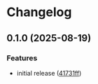 # Changelog

## 0.1.0 (2025-08-19)


### Features

* initial release ([41731ff](https://github.com/metro-digital/terraform-google-cf-cloudarmor-policy/commit/41731ffd7d363c638a4f015b430275144f6d563e))
